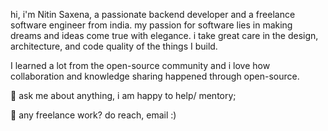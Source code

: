 hi, i'm Nitin Saxena, a passionate backend developer and a freelance software engineer from india. my passion for software lies in making dreams and ideas come true with elegance. i take great care in the design, architecture, and code quality of the things I build.

I learned a lot from the open-source community and i love how collaboration and knowledge sharing happened through open-source.

💬 ask me about anything, i am happy to help/ mentory;

💼 any freelance work? do reach, email :)
